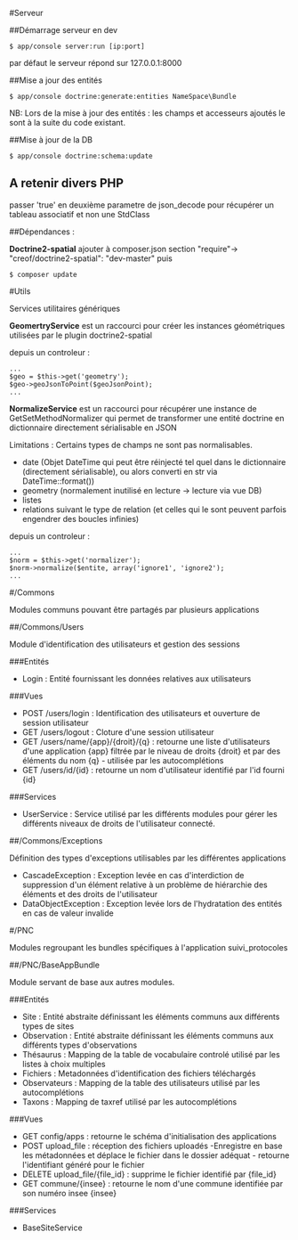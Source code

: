 #Serveur

##Démarrage serveur en dev

    $ app/console server:run [ip:port]

par défaut le serveur répond sur 127.0.0.1:8000 


##Mise a jour des entités

    $ app/console doctrine:generate:entities NameSpace\Bundle

NB: Lors de la mise à jour des entités : les champs et accesseurs ajoutés le sont à la suite du code existant. 



##Mise à jour de la DB

    $ app/console doctrine:schema:update


## A retenir divers PHP

passer 'true' en deuxième parametre de json_decode pour récupérer un tableau associatif et non une StdClass



##Dépendances :

**Doctrine2-spatial** 
ajouter à composer.json section "require"-> "creof/doctrine2-spatial": "dev-master"
puis
    
    $ composer update



#Utils

Services utilitaires génériques

**GeomertryService** est un raccourci pour créer les instances géométriques utilisées par le plugin doctrine2-spatial

depuis un controleur :

    ...
    $geo = $this->get('geometry');
    $geo->geoJsonToPoint($geoJsonPoint);
    ...

**NormalizeService** est un raccourci pour récupérer une instance de GetSetMethodNormalizer qui permet de transformer une entité doctrine en dictionnaire directement sérialisable en JSON

Limitations : Certains types de champs ne sont pas normalisables. 

- date (Objet DateTime qui peut être réinjecté tel quel dans le dictionnaire (directement sérialisable), ou alors converti en str via DateTime::format())
- geometry (normalement inutilisé en lecture -> lecture via vue DB)
- listes
- relations suivant le type de relation (et celles qui le sont peuvent parfois engendrer des boucles infinies)

depuis un controleur :

    ...
    $norm = $this->get('normalizer');
    $norm->normalize($entite, array('ignore1', 'ignore2');
    ...


#/Commons

Modules communs pouvant être partagés par plusieurs applications

##/Commons/Users

Module d'identification des utilisateurs et gestion des sessions

###Entités

 - Login : Entité fournissant les données relatives aux utilisateurs

###Vues 

 - POST /users/login : Identification des utilisateurs et ouverture de session utilisateur
 - GET /users/logout : Cloture d'une session utilisateur
 - GET /users/name/{app}/{droit}/{q} : retourne une liste d'utilisateurs d'une application {app} filtrée par le niveau de droits {droit} et par des éléments du nom {q} - utilisée par les autocomplétions
 - GET /users/id/{id} : retourne un nom d'utilisateur identifié par l'id fourni {id}

###Services

 - UserService : Service utilisé par les différents modules pour gérer les différents niveaux de droits de l'utilisateur connecté.


##/Commons/Exceptions

Définition des types d'exceptions utilisables par les différentes applications

 - CascadeException : Exception levée en cas d'interdiction de suppression d'un élément relative à un problème de hiérarchie des éléments et des droits de l'utilisateur
 - DataObjectException : Exception levée lors de l'hydratation des entités en cas de valeur invalide



#/PNC

Modules regroupant les bundles spécifiques à l'application suivi_protocoles


##/PNC/BaseAppBundle

Module servant de base aux autres modules.

###Entités

 - Site : Entité abstraite définissant les éléments communs aux différents types de sites
 - Observation : Entité abstraite définissant les éléments communs aux différents types d'observations
 - Thésaurus : Mapping de la table de vocabulaire controlé utilisé par les listes à choix multiples
 - Fichiers : Metadonnées d'identification des fichiers téléchargés
 - Observateurs : Mapping de la table des utilisateurs utilisé par les autocomplétions
 - Taxons : Mapping de taxref utilisé par les autocomplétions

###Vues

 - GET config/apps : retourne le schéma d'initialisation des applications
 - POST upload_file : réception des fichiers uploadés -Enregistre en base les métadonnées et déplace le fichier dans le dossier adéquat - retourne l'identifiant généré pour le fichier
 - DELETE upload_file/{file_id} : supprime le fichier identifié par {file_id}
 - GET commune/{insee} : retourne le nom d'une commune identifiée par son numéro insee {insee}


###Services

 - BaseSiteService
